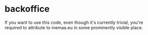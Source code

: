 # backoffice
If you want to use this code, even though it's currently trivial, you're required to attribute to inemaa.eu in some prominently visible place.
